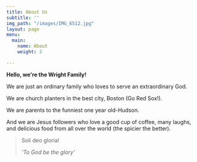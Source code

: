 ```yaml
---
title: About Us
subtitle: ''
img_path: "/images/IMG_6512.jpg"
layout: page
menu:
  main:
    name: About
    weight: 2

---
```

**Hello, we're the Wright Family!**

We are just an ordinary family who loves to serve an extraordinary God.

We are church planters in the best city, Boston (Go Red Sox!).

We are parents to the funniest one year old-Hudson.

And we are Jesus followers who love a good cup of coffee, many laughs, and delicious food from all over the world (the spicier the better).

> Soli deo gloria!
>
> _'To God be the glory'_